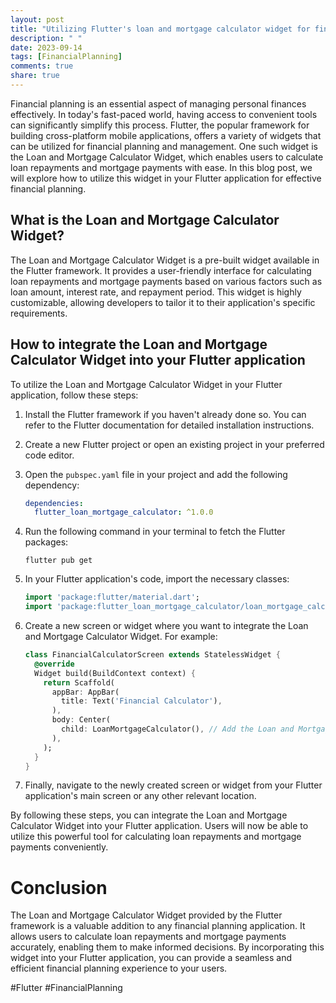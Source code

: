 ```yaml
---
layout: post
title: "Utilizing Flutter's loan and mortgage calculator widget for financial planning"
description: " "
date: 2023-09-14
tags: [FinancialPlanning]
comments: true
share: true
---
```


Financial planning is an essential aspect of managing personal finances effectively. In today's fast-paced world, having access to convenient tools can significantly simplify this process. Flutter, the popular framework for building cross-platform mobile applications, offers a variety of widgets that can be utilized for financial planning and management. One such widget is the Loan and Mortgage Calculator Widget, which enables users to calculate loan repayments and mortgage payments with ease. In this blog post, we will explore how to utilize this widget in your Flutter application for effective financial planning.

## What is the Loan and Mortgage Calculator Widget?

The Loan and Mortgage Calculator Widget is a pre-built widget available in the Flutter framework. It provides a user-friendly interface for calculating loan repayments and mortgage payments based on various factors such as loan amount, interest rate, and repayment period. This widget is highly customizable, allowing developers to tailor it to their application's specific requirements.

## How to integrate the Loan and Mortgage Calculator Widget into your Flutter application

To utilize the Loan and Mortgage Calculator Widget in your Flutter application, follow these steps:

1. Install the Flutter framework if you haven't already done so. You can refer to the Flutter documentation for detailed installation instructions.

2. Create a new Flutter project or open an existing project in your preferred code editor.

3. Open the `pubspec.yaml` file in your project and add the following dependency:

   ```yaml
   dependencies:
     flutter_loan_mortgage_calculator: ^1.0.0
   ```

4. Run the following command in your terminal to fetch the Flutter packages:

   ```
   flutter pub get
   ```

5. In your Flutter application's code, import the necessary classes:

   ```dart
   import 'package:flutter/material.dart';
   import 'package:flutter_loan_mortgage_calculator/loan_mortgage_calculator.dart';
   ```

6. Create a new screen or widget where you want to integrate the Loan and Mortgage Calculator Widget. For example:

   ```dart
   class FinancialCalculatorScreen extends StatelessWidget {
     @override
     Widget build(BuildContext context) {
       return Scaffold(
         appBar: AppBar(
           title: Text('Financial Calculator'),
         ),
         body: Center(
           child: LoanMortgageCalculator(), // Add the Loan and Mortgage Calculator Widget here
         ),
       );
     }
   }
   ```

7. Finally, navigate to the newly created screen or widget from your Flutter application's main screen or any other relevant location.

By following these steps, you can integrate the Loan and Mortgage Calculator Widget into your Flutter application. Users will now be able to utilize this powerful tool for calculating loan repayments and mortgage payments conveniently.

# Conclusion

The Loan and Mortgage Calculator Widget provided by the Flutter framework is a valuable addition to any financial planning application. It allows users to calculate loan repayments and mortgage payments accurately, enabling them to make informed decisions. By incorporating this widget into your Flutter application, you can provide a seamless and efficient financial planning experience to your users.

#Flutter #FinancialPlanning